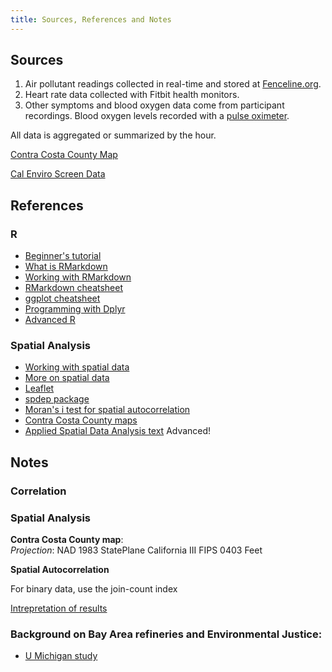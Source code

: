 ```yaml
---
title: Sources, References and Notes
---
```


## Sources

1. Air pollutant readings collected in real-time and stored at [Fenceline.org](fenceline.org).
2. Heart rate data collected with Fitbit health monitors.
3. Other symptoms and blood oxygen data come from participant recordings. Blood oxygen levels recorded with a [pulse oximeter](https://en.wikipedia.org/wiki/Pulse_oximetry).

All data is aggregated or summarized by the hour. 

[Contra Costa County Map](https://www.dropbox.com/sh/s0yu349w6upas0t/AAAN0syik9l1FqlPNZOMgAh3a?dl=0)

[Cal Enviro Screen Data](https://oehha.ca.gov/calenviroscreen/report/calenviroscreen-30#downloads)

## References

### R

+ [Beginner's tutorial](http://r4ds.had.co.nz/)
+ [What is RMarkdown](http://rmarkdown.rstudio.com/index.html)
+ [Working with RMarkdown](http://www.stat.cmu.edu/~cshalizi/rmarkdown/)
+ [RMarkdown cheatsheet](https://www.rstudio.com/wp-content/uploads/2016/03/rmarkdown-cheatsheet-2.0.pdf)
+ [ggplot cheatsheet](http://zevross.com/blog/2014/08/04/beautiful-plotting-in-r-a-ggplot2-cheatsheet-3/)
+ [Programming with Dplyr](http://dplyr.tidyverse.org/articles/programming.html)
+ [Advanced R](http://adv-r.had.co.nz/)

### Spatial Analysis

+ [Working with spatial data](http://www.rspatial.org/)
+ [More on spatial data](http://mazamascience.com/WorkingWithData/?p=1494)
+ [Leaflet](https://rstudio.github.io/leaflet/)
+ [spdep package](https://cran.r-project.org/web/packages/spdep/spdep.pdf)
+ [Moran's i test for spatial autocorrelation](http://www.rspatial.org/analysis/rst/3-spauto.html#compute-moran-s-i)
+ [Contra Costa County maps](http://www.contracosta.ca.gov/4475/Maps-and-Data)
+ [Applied Spatial Data Analysis text](http://gis.humboldt.edu/OLM/R/Spatial%20Analysis%20With%20R.pdf) Advanced!

## Notes

### Correlation

### Spatial Analysis

**Contra Costa County map**:    
*Projection*: NAD 1983 StatePlane California III FIPS 0403 Feet

**Spatial Autocorrelation**

For binary data, use the join-count index  

[Intrepretation of results](http://help.arcgis.com/en/arcgisdesktop/10.0/help/index.html#//005p0000000t000000)

### Background on Bay Area refineries and Environmental Justice:

+ [U Michigan study](http://www.umich.edu/~snre492/sherman.html)


